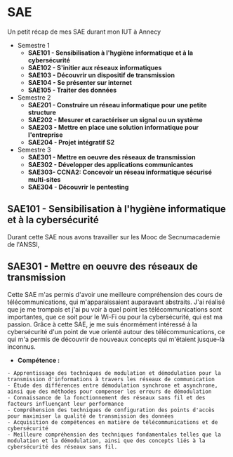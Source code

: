 # SAE
Un petit récap de mes SAE durant mon IUT à Annecy
- Semestre 1
    - **SAE101 - Sensibilisation à l'hygiène informatique et à la cybersécurité** 
    - **SAE102 - S'initier aux réseaux informatiques**
    - **SAE103 - Découvrir un dispositif de transmission**
    - **SAE104 - Se présenter sur internet**
    - **SAE105 - Traiter des données**
- Semestre 2
    - **SAE201 - Construire un réseau informatique pour une petite structure**
    - **SAE202 - Mesurer et caractériser un signal ou un système**
    - **SAE203 - Mettre en place une solution informatique pour l'entreprise**
    - **SAE204 - Projet intégratif S2**
- Semestre 3
    - **SAE301 - Mettre en oeuvre des réseaux de transmission**
    - **SAE302 - Développer des applications communicantes**
    - **SAE303- CCNA2: Concevoir un réseau informatique sécurisé multi-sites**
    - **SAE304 - Découvrir le pentesting**

**SAE101 - Sensibilisation à l'hygiène informatique et à la cybersécurité**
-
Durant cette SAE nous avons travailler sur les Mooc de Secnumacademie de l'ANSSI, 

**SAE301 - Mettre en oeuvre des réseaux de transmission**
- 
Cette SAE m'as permis d'avoir une meilleure compréhension des cours de télécommunications, qui m'apparaissaient auparavant abstraits. J'ai réalisé que je me trompais et j'ai pu voir à quel point les télécommunications sont importantes, que ce soit pour le Wi-Fi ou pour la cybersécurité, qui est ma passion. Grâce à cette SAE, je me suis énormément intéressé à la cybersécurité d'un point de vue orienté autour des télécommunications, ce qui m'a permis de découvrir de nouveaux concepts qui m'étaient jusque-là inconnus.
- **Compétence :**
```
- Apprentissage des techniques de modulation et démodulation pour la transmission d'informations à travers les réseaux de communication
- Étude des différences entre démodulation synchrone et asynchrone, ainsi que des méthodes pour compenser les erreurs de démodulation
- Connaissance de la fonctionnement des réseaux sans fil et des facteurs influençant leur performance
- Compréhension des techniques de configuration des points d'accès pour maximiser la qualité de transmission des données
- Acquisition de compétences en matière de télécommunications et de cybersécurité
- Meilleure compréhension des techniques fondamentales telles que la modulation et la démodulation, ainsi que des concepts liés à la cybersécurité des réseaux sans fil.
```
